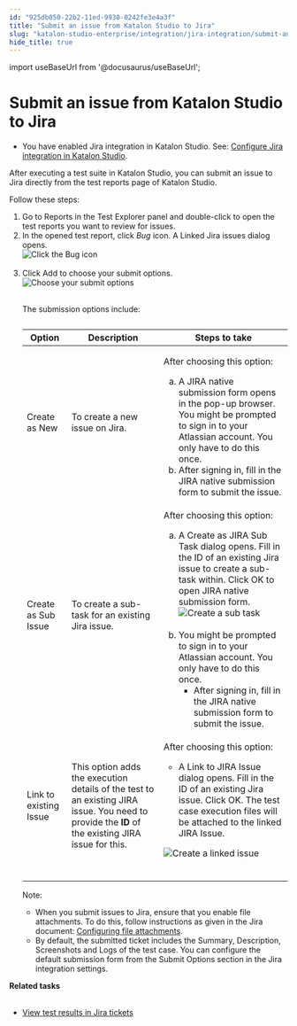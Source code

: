 ```yaml
---
id: "925db050-22b2-11ed-9930-0242fe3e4a3f"
title: "Submit an issue from Katalon Studio to Jira"
slug: "katalon-studio-enterprise/integration/jira-integration/submit-an-issue-from-katalon-studio-to-jira"
hide_title: true
---
```

import useBaseUrl from '@docusaurus/useBaseUrl';


# <a id="task-8620" class="anchor_top_offset"/><a id="ariaid-title1" class="anchor_top_offset"/>Submit an issue from <span xmlns="http://www.w3.org/1999/xhtml" className="ph">Katalon Studio</span>  to Jira

<div xmlns="http://www.w3.org/1999/xhtml" className="section prereq p"><ul className="ul"><li className="li"><p className="p">You have enabled Jira integration in <span className="ph">Katalon Studio</span>. See: <a className="xref" href="/docs/legacy/katalon-studio-enterprise/integration/jira-integration/configure-jira-integration-in-katalon-studio">Configure Jira integration in <span className="ph">Katalon Studio</span></a>.</p></li></ul></div>
<section xmlns="http://www.w3.org/1999/xhtml" className="section context">   <p className="p">After executing a test suite in <span className="ph">Katalon Studio</span>, you can submit an issue to Jira directly from the test reports page of <span className="ph">Katalon Studio</span>.</p>   <p className="p">Follow these steps:</p> </section> 
<ol xmlns="http://www.w3.org/1999/xhtml" className="ol steps"><li className="li step stepexpand"><span className="ph cmd">Go to <span className="ph uicontrol">Reports</span> in the <span className="ph uicontrol">Test Explorer</span> panel and double-click to open the test reports you want to review for issues.</span></li><li className="li step stepexpand"><span className="ph cmd">In the opened test report, click <em className="ph i">Bug</em> icon. A <span className="ph uicontrol">Linked Jira issues</span> dialog opens.</span><div className="itemgroup stepxmp"><img className="image" src={useBaseUrl("https://github.com/katalon-studio/docs-images/raw/master/katalon-studio/docs/configure-jira-integration/KS-JIRA-Click-the-Bug-icon.png")} alt="Click the Bug icon" /><br /><br /></div></li><li className="li step stepexpand"><span className="ph cmd">Click <span className="ph uicontrol">Add</span> to choose your submit options.</span><div className="itemgroup stepxmp"><img className="image" src={useBaseUrl("https://github.com/katalon-studio/docs-images/raw/master/katalon-studio/docs/configure-jira-integration/KS-JIRA-Choose-your-submit-options.png")} alt="Choose your submit options" /><br /><br /><p className="p">The submission options include:</p><table className="table"><caption /><colgroup><col /><col /><col /></colgroup><thead className="thead"><tr className><th className="entry anchor_top_offset" id="task-8620__entry__1">Option</th><th className="entry anchor_top_offset" id="task-8620__entry__2">Description</th><th className="entry anchor_top_offset" id="task-8620__entry__3">Steps to take </th></tr></thead><tbody className="tbody"><tr className><td className="entry" headers="task-8620__entry__1 task-8620__entry__2 task-8620__entry__3 ">Create as New</td><td className="entry" headers="task-8620__entry__1 task-8620__entry__2 task-8620__entry__3 ">To create a new issue on Jira.</td><td className="entry" headers="task-8620__entry__1 task-8620__entry__2 task-8620__entry__3 ">               <p className="p">After choosing this option:</p>               <div className="p">                 <ol className="ol" type="a"><li className="li">A <span className="ph uicontrol">JIRA native submission form</span> opens in the pop-up browser. You might be prompted to sign in to your Atlassian account. You only have to do this once.</li><li className="li">After signing in, fill in the <span className="ph uicontrol">JIRA native submission form </span>to submit the issue.</li></ol>               </div>             </td></tr><tr className><td className="entry" headers="task-8620__entry__1 task-8620__entry__2 task-8620__entry__3 ">Create as Sub Issue</td><td className="entry" headers="task-8620__entry__1 task-8620__entry__2 task-8620__entry__3 ">To create a sub-task for an existing Jira issue.</td><td className="entry" headers="task-8620__entry__1 task-8620__entry__2 task-8620__entry__3 ">               <p className="p">After choosing this option:</p>               <div className="p">                 <ol className="ol" type="a"><li className="li">A <span className="ph uicontrol">Create as JIRA Sub Task</span> dialog opens. Fill in the <span className="ph uicontrol">ID</span> of an existing Jira issue to create a sub-task within. Click <span className="ph uicontrol">OK</span> to open <span className="ph uicontrol">JIRA native submission form.</span> <img className="image" src={useBaseUrl("https://github.com/katalon-studio/docs-images/raw/master/katalon-studio/docs/configure-jira-integration/KS-JIRA-Create-as-sub-task.png")} alt="Create a sub task" /><br /><br />                   </li><li className="li">You might be prompted to sign in to your Atlassian account. You only have to do this once. <ul className="ul"><li className="li">After signing in, fill in the <span className="ph uicontrol">JIRA native submission form </span>to submit the issue.</li></ul>                   </li></ol>               </div>             </td></tr><tr className><td className="entry" headers="task-8620__entry__1 task-8620__entry__2 task-8620__entry__3 ">Link to existing Issue</td><td className="entry" headers="task-8620__entry__1 task-8620__entry__2 task-8620__entry__3 ">This option adds the execution details of the test to an existing JIRA issue. You need to provide the <strong className="ph b">ID</strong> of the existing JIRA issue for this.</td><td className="entry" headers="task-8620__entry__1 task-8620__entry__2 task-8620__entry__3 ">               <p className="p">After choosing this option: </p>               <div className="p">                 <ul className="ul"><li className="li">A <span className="ph uicontrol">Link to JIRA Issue</span> dialog opens. Fill in the <span className="ph uicontrol">ID</span> of an existing Jira issue. Click <span className="ph uicontrol">OK</span>. The test case execution files will be attached to the linked JIRA Issue.</li></ul>               </div>               <p className="p"> <img className="image" src={useBaseUrl("https://github.com/katalon-studio/docs-images/raw/master/katalon-studio/docs/configure-jira-integration/KS-JIRA-Create-a-linked-ticket.png")} alt="Create a linked issue" /><br /><br />               </p>             </td></tr></tbody></table><div className="note note note_note"><span className="note__title">Note:</span>          <ul className="ul"><li className="li">When you submit issues to Jira, ensure that you enable file attachments. To do this, follow instructions as given in the Jira document: <a className="xref j-external-link" href="https://confluence.atlassian.com/adminjiraserver/configuring-file-attachments-938847851.html" target="_blank">Configuring file attachments</a>.</li><li className="li">By default, the submitted ticket includes the <span className="ph uicontrol">Summary</span>, <span className="ph uicontrol">Description</span>, <span className="ph uicontrol">Screenshots</span> and <span className="ph uicontrol">Logs</span> of the test case. You can configure the default submission form from the <span className="ph uicontrol">Submit Options</span> section in the Jira integration settings.</li></ul>       </div></div></li></ol> 
<nav xmlns="http://www.w3.org/1999/xhtml" role="navigation" className="related-links"><div className="linklist relinfo reltasks"><strong>Related tasks</strong><br /><br /><ul className="linklist"><li className="linklist"><a className="link" href="/docs/legacy/katalon-studio-enterprise/integration/jira-integration/view-test-results-in-jira-tickets">View test results in Jira tickets</a></li></ul></div></nav> 
